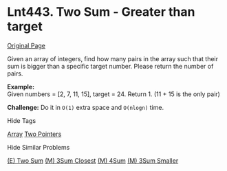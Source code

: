 # Lnt443. Two Sum - Greater than target

[Original Page](https://www.lintcode.com/problem/two-sum-greater-than-target/description)

Given an array of integers, find how many pairs in the array such that their sum is bigger than a specific target number. Please return the number of pairs.  

**Example:**  
Given numbers = [2, 7, 11, 15], target = 24. Return 1. (11 + 15 is the only pair)  

**Challenge:**
Do it in `O(1)` extra space and `O(nlogn)` time.



<div>

<div id="tags" class="btn btn-xs btn-warning">Hide Tags</div>

<span class="hidebutton" style="display: inline;">[Array](/tag/array/) [Two Pointers](/tag/two-pointers/)</span></div>

<div>

<div id="similar" class="btn btn-xs btn-warning">Hide Similar Problems</div>

<span class="hidebutton" style="display: inline;">[(E) Two Sum](/problems/two-sum/) [(M) 3Sum Closest](/problems/3sum-closest/) [(M) 4Sum](/problems/4sum/) [(M) 3Sum Smaller](/problems/3sum-smaller/)</span></div>